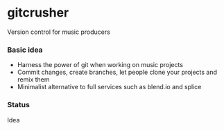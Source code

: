 # gitcrusher

Version control for music producers

### Basic idea
* Harness the power of git when working on music projects
* Commit changes, create branches, let people clone your projects and remix them
* Minimalist alternative to full services such as blend.io and splice

### Status
Idea
